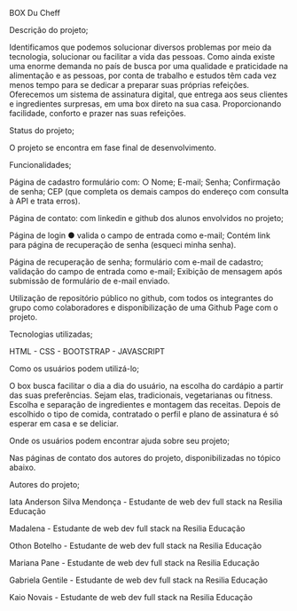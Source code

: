 BOX Du Cheff


Descrição do projeto;

Identificamos que podemos solucionar diversos problemas por meio da tecnologia, solucionar ou facilitar a vida das pessoas. Como ainda existe uma enorme demanda no país de busca por uma qualidade e praticidade na alimentação e as pessoas, por conta de trabalho e estudos têm cada vez menos tempo para se dedicar a preparar suas próprias refeições. Oferecemos um sistema de assinatura digital, que entrega aos seus clientes e ingredientes surpresas, em uma box direto na sua casa. Proporcionando facilidade, conforto e prazer nas suas refeições.

Status do projeto;

O projeto se encontra em fase final de desenvolvimento. 



Funcionalidades;

Página de cadastro 
formulário com: ○ Nome; E-mail; Senha; Confirmação de senha; CEP (que completa os demais campos do endereço com consulta à API e trata erros).

Página de contato: com linkedin e github dos alunos envolvidos no projeto; 

Página de login ● valida o campo de entrada como e-mail; 
Contém link para página de recuperação de senha (esqueci minha senha). 

Página de recuperação de senha; formulário com e-mail de cadastro; validação do campo de entrada como e-mail; 
Exibição de mensagem após submissão de formulário de e-mail enviado.

Utilização de repositório público no github, com todos os integrantes do grupo como colaboradores e disponibilização de uma Github Page com o projeto.

Tecnologias utilizadas;

HTML - CSS - BOOTSTRAP - JAVASCRIPT

Como os usuários podem utilizá-lo;

O box busca facilitar o dia a dia do usuário, na escolha do cardápio a partir das suas preferências. Sejam elas, tradicionais, vegetarianas ou fitness. Escolha e separação de ingredientes e montagem das receitas. Depois de escolhido o tipo de comida, contratado o perfil e plano de assinatura é só esperar em casa e se deliciar.

Onde os usuários podem encontrar ajuda sobre seu projeto;

Nas páginas de contato dos autores do projeto, disponibilizadas no tópico abaixo.

Autores do projeto;

Iata Anderson Silva Mendonça - Estudante de web dev full stack na Resilia Educação

Madalena - Estudante de web dev full stack na Resilia Educação

Othon Botelho - Estudante de web dev full stack na Resilia Educação

Mariana Pane - Estudante de web dev full stack na Resilia Educação

Gabriela Gentile - Estudante de web dev full stack na Resilia Educação

Kaio Novais - Estudante de web dev full stack na Resilia Educação
